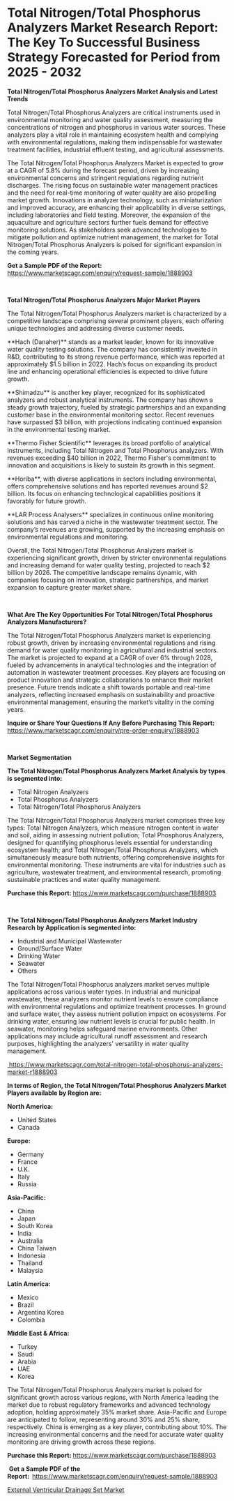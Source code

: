 <p><h1>Total Nitrogen/Total Phosphorus Analyzers Market Research Report: The Key To Successful Business Strategy Forecasted for Period from 2025 - 2032</h1></p><p><strong>Total Nitrogen/Total Phosphorus Analyzers Market Analysis and Latest Trends</strong></p>
<p><p>Total Nitrogen/Total Phosphorus Analyzers are critical instruments used in environmental monitoring and water quality assessment, measuring the concentrations of nitrogen and phosphorus in various water sources. These analyzers play a vital role in maintaining ecosystem health and complying with environmental regulations, making them indispensable for wastewater treatment facilities, industrial effluent testing, and agricultural assessments.</p><p>The Total Nitrogen/Total Phosphorus Analyzers Market is expected to grow at a CAGR of 5.8% during the forecast period, driven by increasing environmental concerns and stringent regulations regarding nutrient discharges. The rising focus on sustainable water management practices and the need for real-time monitoring of water quality are also propelling market growth. Innovations in analyzer technology, such as miniaturization and improved accuracy, are enhancing their applicability in diverse settings, including laboratories and field testing. Moreover, the expansion of the aquaculture and agriculture sectors further fuels demand for effective monitoring solutions. As stakeholders seek advanced technologies to mitigate pollution and optimize nutrient management, the market for Total Nitrogen/Total Phosphorus Analyzers is poised for significant expansion in the coming years.</p></p>
<p><strong>Get a Sample PDF of the Report:&nbsp;</strong> <a href="https://www.marketscagr.com/enquiry/request-sample/1888903?utm_campaign=3189&utm_medium=2&utm_source=Github&utm_content=ia&utm_term=28032025&utm_id=total-nitrogentotal-phosphorus-analyzers">https://www.marketscagr.com/enquiry/request-sample/1888903</a></p>
<p>&nbsp;</p>
<p><strong>Total Nitrogen/Total Phosphorus Analyzers Major Market Players</strong></p>
<p><p>The Total Nitrogen/Total Phosphorus Analyzers market is characterized by a competitive landscape comprising several prominent players, each offering unique technologies and addressing diverse customer needs. </p><p>**Hach (Danaher)** stands as a market leader, known for its innovative water quality testing solutions. The company has consistently invested in R&D, contributing to its strong revenue performance, which was reported at approximately $1.5 billion in 2022. Hach’s focus on expanding its product line and enhancing operational efficiencies is expected to drive future growth.</p><p>**Shimadzu** is another key player, recognized for its sophisticated analyzers and robust analytical instruments. The company has shown a steady growth trajectory, fueled by strategic partnerships and an expanding customer base in the environmental monitoring sector. Recent revenues have surpassed $3 billion, with projections indicating continued expansion in the environmental testing market.</p><p>**Thermo Fisher Scientific** leverages its broad portfolio of analytical instruments, including Total Nitrogen and Total Phosphorus analyzers. With revenues exceeding $40 billion in 2022, Thermo Fisher's commitment to innovation and acquisitions is likely to sustain its growth in this segment.</p><p>**Horiba**, with diverse applications in sectors including environmental, offers comprehensive solutions and has reported revenues around $2 billion. Its focus on enhancing technological capabilities positions it favorably for future growth.</p><p>**LAR Process Analysers** specializes in continuous online monitoring solutions and has carved a niche in the wastewater treatment sector. The company’s revenues are growing, supported by the increasing emphasis on environmental regulations and monitoring.</p><p>Overall, the Total Nitrogen/Total Phosphorus Analyzers market is experiencing significant growth, driven by stricter environmental regulations and increasing demand for water quality testing, projected to reach $2 billion by 2026. The competitive landscape remains dynamic, with companies focusing on innovation, strategic partnerships, and market expansion to capture greater market share.</p></p>
<p>&nbsp;</p>
<p><strong>What Are The Key Opportunities For Total Nitrogen/Total Phosphorus Analyzers Manufacturers?</strong></p>
<p><p>The Total Nitrogen/Total Phosphorus Analyzers market is experiencing robust growth, driven by increasing environmental regulations and rising demand for water quality monitoring in agricultural and industrial sectors. The market is projected to expand at a CAGR of over 6% through 2028, fueled by advancements in analytical technologies and the integration of automation in wastewater treatment processes. Key players are focusing on product innovation and strategic collaborations to enhance their market presence. Future trends indicate a shift towards portable and real-time analyzers, reflecting increased emphasis on sustainability and proactive environmental management, ensuring the market’s vitality in the coming years.</p></p>
<p><strong>Inquire or Share Your Questions If Any Before Purchasing This Report:</strong> <a href="https://www.marketscagr.com/enquiry/pre-order-enquiry/1888903?utm_campaign=3189&utm_medium=2&utm_source=Github&utm_content=ia&utm_term=28032025&utm_id=total-nitrogentotal-phosphorus-analyzers">https://www.marketscagr.com/enquiry/pre-order-enquiry/1888903</a></p>
<p>&nbsp;</p>
<p><strong>Market Segmentation</strong></p>
<p><strong>The Total Nitrogen/Total Phosphorus Analyzers Market Analysis by types is segmented into:</strong></p>
<p><ul><li>Total Nitrogen Analyzers</li><li>Total Phosphorus Analyzers</li><li>Total Nitrogen/Total Phosphorus Analyzers</li></ul></p>
<p><p>The Total Nitrogen/Total Phosphorus Analyzers market comprises three key types: Total Nitrogen Analyzers, which measure nitrogen content in water and soil, aiding in assessing nutrient pollution; Total Phosphorus Analyzers, designed for quantifying phosphorus levels essential for understanding ecosystem health; and Total Nitrogen/Total Phosphorus Analyzers, which simultaneously measure both nutrients, offering comprehensive insights for environmental monitoring. These instruments are vital for industries such as agriculture, wastewater treatment, and environmental research, promoting sustainable practices and water quality management.</p></p>
<p><strong>Purchase this Report:&nbsp;</strong><a href="https://www.marketscagr.com/purchase/1888903?utm_campaign=3189&utm_medium=2&utm_source=Github&utm_content=ia&utm_term=28032025&utm_id=total-nitrogentotal-phosphorus-analyzers">https://www.marketscagr.com/purchase/1888903</a></p>
<p>&nbsp;</p>
<p><strong>The Total Nitrogen/Total Phosphorus Analyzers Market Industry Research by Application is segmented into:</strong></p>
<p><ul><li>Industrial and Municipal Wastewater</li><li>Ground/Surface Water</li><li>Drinking Water</li><li>Seawater</li><li>Others</li></ul></p>
<p><p>The Total Nitrogen/Total Phosphorus analyzers market serves multiple applications across various water types. In industrial and municipal wastewater, these analyzers monitor nutrient levels to ensure compliance with environmental regulations and optimize treatment processes. In ground and surface water, they assess nutrient pollution impact on ecosystems. For drinking water, ensuring low nutrient levels is crucial for public health. In seawater, monitoring helps safeguard marine environments. Other applications may include agricultural runoff assessment and research purposes, highlighting the analyzers' versatility in water quality management.</p></p>
<p><a href="https://www.marketscagr.com/total-nitrogen-total-phosphorus-analyzers-market-r1888903?utm_campaign=3189&utm_medium=2&utm_source=Github&utm_content=ia&utm_term=28032025&utm_id=total-nitrogentotal-phosphorus-analyzers">&nbsp;https://www.marketscagr.com/total-nitrogen-total-phosphorus-analyzers-market-r1888903</a></p>
<p><strong>In terms of Region, the Total Nitrogen/Total Phosphorus Analyzers Market Players available by Region are:</strong></p>
<p>
    <p> <strong> North America: </strong>
        <ul>
            <li>United States</li>
            <li>Canada</li>
        </ul>
        </p> 
    <p> <strong> Europe: </strong>
        <ul>
            <li>Germany</li>
            <li>France</li>
            <li>U.K.</li>
            <li>Italy</li>
            <li>Russia</li>
        </ul>
        </p> 
    <p> <strong> Asia-Pacific: </strong>
        <ul>
            <li>China</li>
            <li>Japan</li>
            <li>South Korea</li>
            <li>India</li>
            <li>Australia</li>
            <li>China Taiwan</li>
            <li>Indonesia</li>
            <li>Thailand</li>
            <li>Malaysia</li>
        </ul>
        </p> 
    <p> <strong> Latin America: </strong>
        <ul>
            <li>Mexico</li>
            <li>Brazil</li>
            <li>Argentina Korea</li>
            <li>Colombia</li>
        </ul>
        </p> 
    <p> <strong> Middle East & Africa: </strong>
        <ul>
            <li>Turkey</li>
            <li>Saudi</li>
            <li>Arabia</li>
            <li>UAE</li>
            <li>Korea</li>
        </ul>
    </p>
    </p>
<p><p>The Total Nitrogen/Total Phosphorus Analyzers market is poised for significant growth across various regions, with North America leading the market due to robust regulatory frameworks and advanced technology adoption, holding approximately 35% market share. Asia-Pacific and Europe are anticipated to follow, representing around 30% and 25% share, respectively. China is emerging as a key player, contributing about 10%. The increasing environmental concerns and the need for accurate water quality monitoring are driving growth across these regions.</p></p>
<p><strong>Purchase this Report: </strong><a href="https://www.marketscagr.com/purchase/1888903?utm_campaign=3189&utm_medium=2&utm_source=Github&utm_content=ia&utm_term=28032025&utm_id=total-nitrogentotal-phosphorus-analyzers">https://www.marketscagr.com/purchase/1888903</a></p>
<p>&nbsp;<strong>Get a Sample PDF of the Report:&nbsp;&nbsp;</strong><a href="https://www.marketscagr.com/enquiry/request-sample/1888903?utm_campaign=3189&utm_medium=2&utm_source=Github&utm_content=ia&utm_term=28032025&utm_id=total-nitrogentotal-phosphorus-analyzers">https://www.marketscagr.com/enquiry/request-sample/1888903</a></p>
<p><strong></strong></p>
<p><p><a href="https://github.com/anggigpps/Market-Research-Report-List-1/blob/main/external-ventricular-drainage-set-market.md?utm_campaign=3189&utm_medium=2&utm_source=Github&utm_content=ia&utm_term=28032025&utm_id=total-nitrogentotal-phosphorus-analyzers">External Ventricular Drainage Set Market</a></p></p>